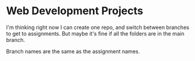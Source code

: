# Web Development Projects

I'm thinking right now I can create one repo, and switch between branches to get to assignments. But maybe it's fine if all the folders are in the main branch.

Branch names are the same as the assignment names. 
